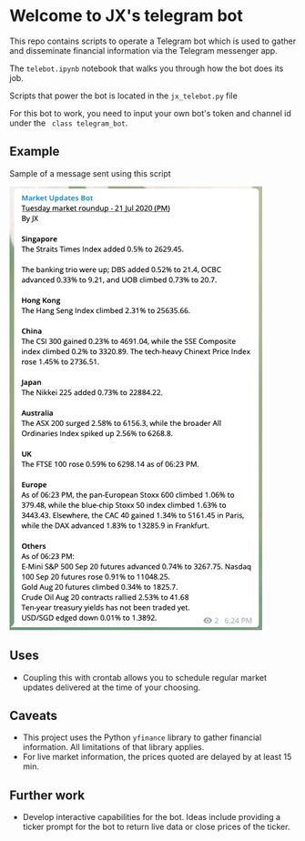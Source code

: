 # Welcome to JX's telegram bot
This repo contains scripts to operate a Telegram bot which is used to gather and disseminate financial information via the Telegram messenger app.

The `telebot.ipynb` notebook that walks you through how the bot does its job. 

Scripts that power the bot is located in the `jx_telebot.py` file 

For this bot to work, you need to input your own bot's token and channel id under the ` class telegram_bot`.  

## Example
Sample of a message sent using this script

![sample.png](./misc/sample.png)

## Uses
- Coupling this with crontab allows you to schedule regular market updates delivered at the time of your choosing. 

## Caveats
- This project uses the Python `yfinance` library to gather financial information. All limitations of that library applies. 
- For live market information, the prices quoted are delayed by at least 15 min. 

## Further work 
- Develop interactive capabilities for the bot. Ideas include providing a ticker prompt for the bot to return live data or close prices of the ticker. 